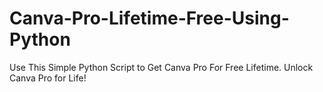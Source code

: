 # Canva-Pro-Lifetime-Free-Using-Python
 Use This Simple Python Script to Get Canva Pro For Free Lifetime. Unlock Canva Pro for Life!
